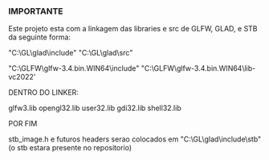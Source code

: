 ### IMPORTANTE ###

Este projeto esta com a linkagem das libraries e src de GLFW, GLAD, e STB da seguinte forma:

"C:\GL\glad\include"
"C:\GL\glad\src"

"C:\GLFW\glfw-3.4.bin.WIN64\include"
"C:\GLFW\glfw-3.4.bin.WIN64\lib-vc2022'

DENTRO DO LINKER:

glfw3.lib
opengl32.lib
user32.lib
gdi32.lib
shell32.lib

POR FIM 

stb_image.h e futuros headers serao colocados em "C:\GL\glad\include\stb" (o stb estara presente no repositorio)
